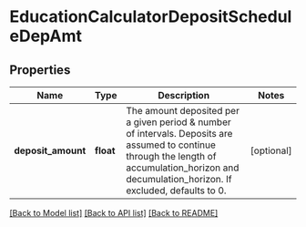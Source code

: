# EducationCalculatorDepositScheduleDepAmt

## Properties
Name | Type | Description | Notes
------------ | ------------- | ------------- | -------------
**deposit_amount** | **float** | The amount deposited per a given period &amp; number of intervals. Deposits are assumed to continue through the length of accumulation_horizon and decumulation_horizon. If excluded, defaults to 0. | [optional] 

[[Back to Model list]](../README.md#documentation-for-models) [[Back to API list]](../README.md#documentation-for-api-endpoints) [[Back to README]](../README.md)


